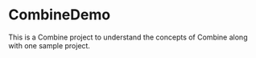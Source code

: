 # CombineDemo

This is a Combine project to understand the concepts of Combine along with one sample project.
